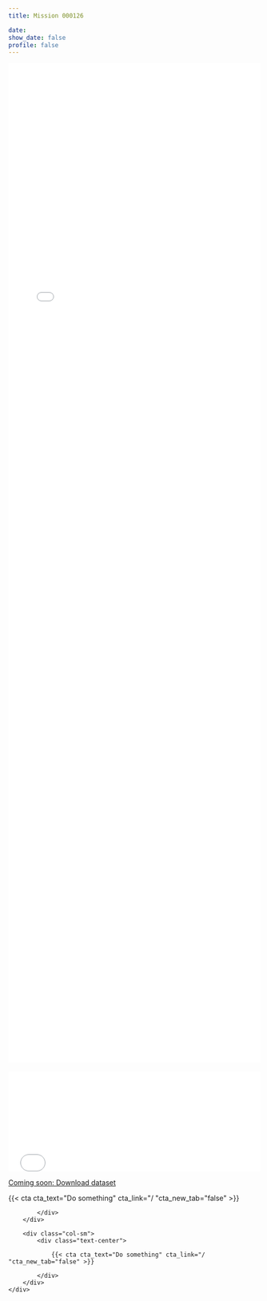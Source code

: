 ```yaml
---
title: Mission 000126

date:
show_date: false
profile: false
---
```


<p style="color: red; line-height: 125%;"></p>

<iframe src="/curation-mission-details-maps/000126.html" frameborder="0" scrolling="yes" seamless="seamless" style="display:block; width:100%; height:50vh; background: rgba(0,0,0,0);" class="tester"></iframe>

<br>

<iframe src="/curation-mission-details-datatables/000126.html" onload='javascript:(function(o){o.style.height=o.contentWindow.document.body.scrollHeight+"px";}(this));' style="height:200px;width:100%;border:none;overflow:hidden;padding:0;"></iframe>

[Coming soon: Download dataset](#)

<div class="container">
    <div class="row">
        <div class="col-sm">
            <div class="text-center">
                <!-- Need to escape the Jinjar render, so pass the CTA shortcode as a jinjar string expression, which Jinjar will output into what is ready by Hugo -->
                {{< cta cta_text="Do something" cta_link="/ "cta_new_tab="false" >}}
                        
            </div>
        </div>

        <div class="col-sm">
            <div class="text-center">

                {{< cta cta_text="Do something" cta_link="/ "cta_new_tab="false" >}}

            </div>
        </div>
    </div>
</div>

<!-- Script to make the datatable the height to fit the data -->
<script type="application/javascript">
    var iframe = document.getElementById("myIframe");
 
    iframe.onload = function(){
    iframe.contentWindow.document.body.scrollHeight + 'px';
    }
</script>
